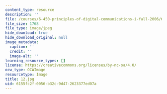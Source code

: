 ```yaml
---
content_type: resource
description: ''
file: /courses/6-450-principles-of-digital-communications-i-fall-2006/6155fc2f0056b32c9d472623377ed07a_12.jpg
file_size: 1768
file_type: image/jpeg
hide_download: true
hide_download_original: null
image_metadata:
  caption: ''
  credit: ''
  image-alt: ''
learning_resource_types: []
license: https://creativecommons.org/licenses/by-nc-sa/4.0/
ocw_type: OCWImage
resourcetype: Image
title: 12.jpg
uid: 6155fc2f-0056-b32c-9d47-2623377ed07a
---
```

